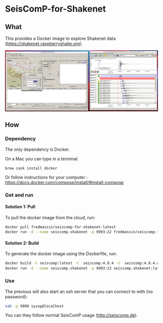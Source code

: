 # SeisComP-for-Shakenet
## What
This provides a Docker image to explore Shakenet data (https://shakenet.raspberryshake.org). 

![Just an example](Example.png)

## How
### Dependency
The only dependency is Docker. 

On a Mac you can type in a terminal:
```bash
brew cask install docker
```

Or follow instructions for your computer :
https://docs.docker.com/compose/install/#install-compose

### Get and run 
#### Solution 1: Pull 

To pull the docker image from the cloud, run:

```bash
docker pull fredmassin/seiscomp-for-shakenet:latest
docker run -d --name seiscomp.shakenet -p 9993:22 fredmassin/seiscomp-for-shakenet:latest 
```

#### Solution 2: Build 

To generate the docker image using the Dockerfile, run:

```bash
docker build -t seiscomp:latest -t  seiscomp:4.0.4 -t  seiscomp:4.0.4.debian10 .
docker run -d --name seiscomp.shakenet -p 9993:22 seiscomp.shakenet:latest
```

### Use 

The previous will also start an ssh server that you can connect to with (no password):

```bash
ssh -p 9999 sysop@localhost
```

You can they follow normal SeisComP usage (http://seiscomp.de).
